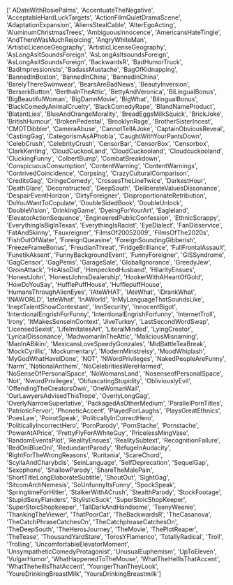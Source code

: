[' ADateWithRosiePalms', 'AccentuateTheNegative', 'AcceptableHardLuckTargets', 'ActionFilmQuietDramaScene', 'AdaptationExpansion', 'AliensStealCable', 'AlterEgoActing', 'AluminumChristmasTrees', 'AmbiguousInnocence', 'AmericansHateTingle', 'AndThereWasMuchRejoicing', 'AngryWhiteMan', 'ArtisticLicenceGeography', 'ArtisticLicenseGeography', 'AsLongAsItSoundsForeign', 'AsLongAsItsoundsForeign', 'AsLongAsitSoundsForeign', 'BackwardsR', 'BadHumorTruck', 'BadImpressionists', 'BadassMustache', 'BagOfKidnapping', 'BannedInBoston', 'BannedInChina', 'BannedinChina', 'BarelyThereSwimwear', 'BearsAreBadNews', 'BeautyInversion', 'BerserkButton', 'BerthaInTheAttic', 'BettyAndVeronica', 'BiLingualBonus', 'BigBeautifulWoman', 'BigDamnMovie', 'BigWhat', 'BilingualBonus', 'BlackComedyAnimalCruelty', 'BlackComedyRape', 'BlandNameProduct', 'BlatantLies', 'BlueAndOrangeMorality', 'BreadEggsMilkSquick', 'BrickJoke', 'BritishHumour', 'BrokenPedestal', 'BrooklynRage', 'BrotherSisterIncest', 'CMOTDibbler', 'CameraAbuse', 'CannotTellAJoke', 'CaptainObviousReveal', 'CastingGag', 'CategorismAsAPhobia', 'CaughtWithYourPantsDown', 'CelebCrush', 'CelebrityCrush', 'CensorBar', 'CensorBox', 'Censorbox', 'ClarkKenting', 'CloudCuckooLand', 'CloudCuckooland', 'Cloudcuckooland', 'CluckingFunny', 'ColbertBump', 'CombatBreakdown', 'ConspicuousConsumption', 'ContentWarning', 'ContentWarnings', 'ContrivedCoincidence', 'Corpsing', 'CrazyCulturalComparison', 'CreditsGag', 'CringeComedy', 'CrossesTheLineTwice', 'DarkestHour', 'DeathGlare', 'Deconstructed', 'DeepSouth', 'DeliberateValuesDissonance', 'DespairEventHorizon', 'DirtyForeigner', 'DisproportionateRetribution', 'DoYouWantToCopulate', 'DoubleSidedBook', 'DoubleUnlock', 'DoubleVision', 'DrinkingGame', 'DyeingForYourArt', 'Eagleland', 'ElevatorActionSequence', 'EngineeredPublicConfession', 'EthnicScrappy', 'EverythingIsBigInTexas', 'EverythingIsRacist', 'EyeDialect', 'FanDisservice', 'FatAndSkinny', 'Fauxreigner', 'FilmsOf20052009', 'FilmsOfThe2020s', 'FishOutOfWater', 'ForeignQueasine', 'ForeignSoundingGibberish', 'FreezeFrameBonus', 'FreudianThreat', 'FridgeBrilliance', 'FullFrontalAssault', 'FunetikAksent', 'FunnyBackgroundEvent', 'FunnyForeigner', 'GISSyndrome', 'GagCensor', 'GagPenis', 'GarageSale', 'GlobalIgnorance', 'GreedyJew', 'GroinAttack', 'HeAlsoDid', 'HenpeckedHusband', 'HilarityEnsues', 'HonestJohn', 'HonestJohnsDealership', 'HookerWithAHeartOfGold', 'HowDoYouSay', 'HufflePuffHouse', 'HufflepuffHouse', 'HumansThroughAlienEyes', 'IAteWHAT', 'IAteWhat', 'IDrankWhat', 'INAWORLD', 'IateWhat', 'InAWorld', 'InMyLanguageThatSoundsLike', 'IneptTalentShowContestant', 'InnSecurity', 'InnocentBigot', 'IntentionalEngrishForFunny', 'IntentionalEngrishForfunny', 'InternetTroll', 'Irony', 'ItMakesSenseInContext', 'JiveTurkey', 'LastSecondWordSwap', 'LicensedSexist', 'LifeImitatesArt', 'LiteralMinded', 'LyingCreator', 'LyricalDissonance', 'MadwomanInTheAttic', 'MaliciousMisnaming', 'ManInABikini', 'MexicansLoveSpeedyGonzales', 'MidBattleTeaBreak', 'MockCyrillic', 'Mockumentary', 'ModernMinstrelsy', 'MoodWhiplash', 'MyGodWhatHaveIDone', 'NOT', 'NWordPrivileges', 'NakedPeopleAreFunny', 'Narm', 'NationalAnthem', 'NoCelebritiesWereHarmed', 'NoSenseOfPersonalSpace', 'NoWomansLand', 'NosenseofPersonalSpace', 'Not', 'NwordPrivileges', 'ObfuscatingStupidity', 'ObliviouslyEvil', 'OffendingTheCreatorsOwn', 'OneWomanWail', 'OurLawyersAdvisedThisTrope', 'OverlyLongGag', 'OverlyNarrowSuperlative', 'PackagedAsOtherMedium', 'ParallelPornTitles', 'PatrioticFervor', 'PhoneticAccent', 'PlayedForLaughs', 'PlaysGreatEthnics', 'PoesLaw', 'PoirotSpeak', 'PoliticallyInCorrectHero', 'PoliticallyIncorrectHero', 'PornParody', 'PornStache', 'Pornstache', 'PowerAtAPrice', 'PrettyFlyForAWhiteGuy', 'PricelessMingVase', 'RandomEventsPlot', 'RealityEnsues', 'RealitySubtext', 'RecognitionFailure', 'RedOniBlueOni', 'RedundantParody', 'RefugeInAudacity', 'RightForTheWrongReasons', 'Ruritania', 'ScareChord', 'ScyllaAndCharybdis', 'SeinLanguage', 'SelfDeprecation', 'SequelGap', 'Sexophone', 'ShallowParody', 'ShareTheMalePain', 'ShortTitleLongElaborateSubtitle', 'ShoutOut', 'SightGag', 'SitcomArchNemesis', 'SoUnfunnyItsFunny', 'SpockSpeak', 'SpringtimeForHitler', 'StalkerWithACrush', 'StealthParody', 'StockFootage', 'StupidSexyFlanders', 'StylisticSuck', 'SuperStoicShopKeeper', 'SuperStoicShopkeeper', 'TallDarkAndHandsome', 'TeenyWeenie', 'ThankingTheViewer', 'ThatPoorCat', 'TheBackwardsR', 'TheCasanova', 'TheCatchPhraseCatchesOn', 'TheCatchphraseCatchesOn', 'TheDeepSouth', 'TheHerosJourney', 'TheMovie', 'ThePlotReaper', 'TheTease', 'ThousandYardStare', 'TorosYFlamenco', 'TotallyRadical', 'Troll', 'Trolling', 'UncomfortableElevatorMoment', 'UnsympatheticComedyProtagonist', 'UnusualEuphemism', 'UpToEleven', 'VulgarHumor', 'WhatHappenedToTheMouse', 'WhatTheHellIsThatAccent', 'WhatThehellIsThatAccent', 'YoungerThanTheyLook', 'YoureDrinkingBreastMilk', 'YoureDrinkingBreastmilk']
